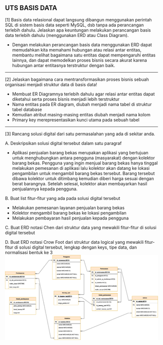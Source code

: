 ## UTS BASIS DATA
[1] Basis data relasional dapat langsung dibangun menggunakan perintah SQL di sistem basis data seperti MySQL, dsb tanpa ada perancangan terlebih dahulu. Jelaskan apa keuntungan melakukan perancangan basis data terlebih dahulu (menggunakan ERD atau Class Diagram).
- Dengan melakukan perancangan basis data menggunakan ERD dapat memudahkan kita memahami hubungan atau relasi antar entitas, membantu melihat bagaimana satu entitas dapat mempengaruhi entitas lainnya, dan dapat memodelkan proses bisnis secara akurat karena hubungan antar entitasnya terstruktur dengan baik.
---
[2] Jelaskan bagaimana cara mentransformasikan proses bisnis sebuah organisasi menjadi struktur data di basis data!
- Membuat ER Diagramnya terlebih dahulu agar relasi antar entitas dapat diketahui serta proses bisnis menjadi lebih terstruktur 
- Nama entitas pada ER diagram, diubah menjadi nama tabel di struktur tabel database
- Kemudian atribut masing-masing entitas diubah menjadi nama kolom
- Primary key merepresentasikan kunci utama pada sebuah tabel

---
[3] Rancang solusi digital dari satu permasalahan yang ada di sekitar anda.

A. Deskripsikan solusi digital tersebut dalam satu paragraf
-   Aplikasi penjualan barang bekas merupakan aplikasi yang bertujuan untuk menghubungkan antara pengguna (masyarakat) dengan kolektor barang bekas. Pengguna yang ingin menjual barang bekas hanya tinggal melakukan pemesanan di aplikasi lalu kolektor akan datang ke lokasi pengambilan untuk mengambil barang bekas tersebut. Barang tersebut dibawa kolektor untuk ditimbang kemudian diberi harga sesuai dengan berat barangnya. Setelah selesai, kolektor akan membayarkan hasil penjualannya kepada pengguna.

B. Buat list fitur-fitur yang ada pada solusi digital tersebut
- Melakukan pemesanan layanan penjualan barang bekas
- Kolektor mengambil barang bekas ke lokasi pengambilan
- Melakukan pembayaran hasil penjualan kepada pengguna

C. Buat ERD notasi Chen dari struktur data yang mewakili fitur-fitur di solusi digital tersebut


D. Buat ERD notasi Crow Foot dari struktur data logical yang mewakili fitur-fitur di solusi digital tersebut, lengkap dengan keys, tipe data, dan normalisasi bentuk ke 3
![erd crow foot](https://github.com/nurdilafarha/IF214002/blob/main/uts/ERD%20crow_foot.png)
